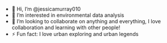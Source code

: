 - 👋 Hi, I’m @jessicamurray010
- 👀 I’m interested in environmental data analysis 
- 💞️ I’m looking to collaborate on anything and everything, I love collaboration and learning with other people!
- ⚡ Fun fact: I love urban exploring and urban legends

<!---
jessicamurray010/jessicamurray010 is a ✨ special ✨ repository because its `README.md` (this file) appears on your GitHub profile.
You can click the Preview link to take a look at your changes.
--->
